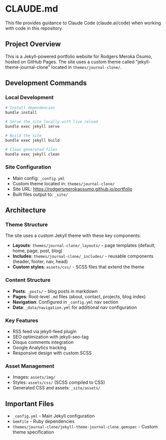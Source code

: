 # CLAUDE.md

This file provides guidance to Claude Code (claude.ai/code) when working with code in this repository.

## Project Overview

This is a Jekyll-powered portfolio website for Rodgers Meroka Osumo, hosted on GitHub Pages. The site uses a custom theme called "jekyll-theme-journal-clone" located in `themes/journal-clone/`.

## Development Commands

### Local Development
```bash
# Install dependencies
bundle install

# Serve the site locally with live reload
bundle exec jekyll serve

# Build the site
bundle exec jekyll build

# Clean generated files
bundle exec jekyll clean
```

### Site Configuration
- Main config: `_config.yml`
- Custom theme located in: `themes/journal-clone/`
- Site URL: https://rodgersmerokaosumo.github.io/portfolio
- Built files output to: `_site/`

## Architecture

### Theme Structure
The site uses a custom Jekyll theme with these key components:
- **Layouts**: `themes/journal-clone/_layouts/` - page templates (default, home, page, post, blog)
- **Includes**: `themes/journal-clone/_includes/` - reusable components (header, footer, nav, head)
- **Custom styles**: `assets/css/` - SCSS files that extend the theme

### Content Structure
- **Posts**: `_posts/` - blog posts in markdown
- **Pages**: Root-level `.md` files (about, contact, projects, blog index)
- **Navigation**: Configured in `_config.yml` nav section
- **Data**: `_data/navigation.yml` for additional nav configuration

### Key Features
- RSS feed via jekyll-feed plugin
- SEO optimization with jekyll-seo-tag
- Disqus comments integration
- Google Analytics tracking
- Responsive design with custom SCSS

### Asset Management
- Images: `assets/img/`
- Styles: `assets/css/` (SCSS compiled to CSS)
- Generated CSS and assets: `_site/assets/`

## Important Files
- `_config.yml` - Main Jekyll configuration
- `Gemfile` - Ruby dependencies
- `themes/journal-clone/jekyll-theme-journal-clone.gemspec` - Custom theme specification